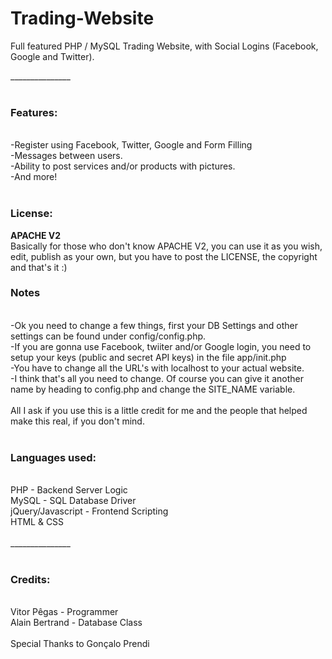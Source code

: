 Trading-Website
===============

Full featured PHP / MySQL Trading Website, with Social Logins (Facebook, Google and Twitter).

_______________<br>
<br>
<h3>Features:</h3><br>
-Register using Facebook, Twitter, Google and Form Filling<br>
-Messages between users.<br>
-Ability to post services and/or products with pictures.<br>
-And more!<br>
<br>
<h3>License: </h3> <b>APACHE V2</b>
<br>Basically for those who don't know APACHE V2, you can use it as you wish, edit, publish as your own, but you have to post the LICENSE, the copyright and that's it :)
<br>
<h3>Notes</h3><br>
-Ok you need to change a few things, first your DB Settings and other settings can be found under config/config.php.<br>
-If you are gonna use Facebook, twiiter and/or Google login, you need to setup your keys (public and secret API keys) in the file app/init.php<br>
-You have to change all the URL's with localhost to your actual website.<br>
-I think that's all you need to change. Of course you can give it another name by heading to config.php and change the SITE_NAME variable.<br>
<br>
All I ask if you use this is a little credit for me and the people that helped make this real, if you don't mind.<br>
<br>
<h3>Languages used:</h3><br>
PHP - Backend Server Logic<br>
MySQL - SQL Database Driver<br>
jQuery/Javascript - Frontend Scripting<br>
HTML & CSS<br>
<br>
_______________<br>
<br>
<h3>Credits:</h3><br>
Vitor Pêgas - Programmer<br>
Alain Bertrand - Database Class<br>
<br>
Special Thanks to Gonçalo Prendi<br>
